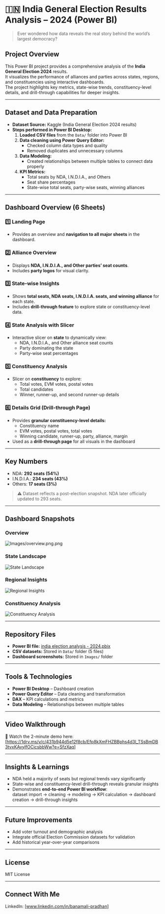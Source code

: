 # 🇮🇳 India General Election Results Analysis – 2024 (Power BI)

> Ever wondered how data reveals the real story behind the world’s largest democracy?

## Project Overview
This Power BI project provides a comprehensive analysis of the **India General Election 2024** results.  
It visualizes the performance of alliances and parties across states, regions, and constituencies using interactive dashboards.  
The project highlights key metrics, state-wise trends, constituency-level details, and drill-through capabilities for deeper insights.

---

## Dataset and Data Preparation
- **Dataset Source:** Kaggle (India General Election 2024 results)  
- **Steps performed in Power BI Desktop:**
  1. **Loaded CSV files** from the `Data/` folder into Power BI  
  2. **Data cleaning using Power Query Editor:**  
     - Checked column data types and quality  
     - Removed duplicates and unnecessary columns  
  3. **Data Modeling:**  
     - Created relationships between multiple tables to connect data properly  
  4. **KPI Metrics:**  
     - Total seats by NDA, I.N.D.I.A., and Others  
     - Seat share percentages  
     - State-wise total seats, party-wise seats, winning alliances  

---

## Dashboard Overview (6 Sheets)

### 1️⃣ Landing Page
- Provides an overview and **navigation to all major sheets** in the dashboard.  

### 2️⃣ Alliance Overview
- Displays **NDA, I.N.D.I.A., and Other parties’ seat counts**.  
- Includes **party logos** for visual clarity.  

### 3️⃣ State-wise Insights
- Shows **total seats, NDA seats, I.N.D.I.A. seats, and winning alliance** for each state.  
- Includes **drill-through feature** to explore state or constituency-level data.  

### 4️⃣ State Analysis with Slicer
- Interactive slicer on **state** to dynamically view:  
  - NDA, I.N.D.I.A., and Other alliance seat counts  
  - Party dominating the state  
  - Party-wise seat percentages  

### 5️⃣ Constituency Analysis
- Slicer on **constituency** to explore:  
  - Total votes, EVM votes, postal votes  
  - Total candidates  
  - Winner, runner-up, and second runner-up details  

### 6️⃣ Details Grid (Drill-through Page)
- Provides **granular constituency-level details:**  
  - Constituency name  
  - EVM votes, postal votes, total votes  
  - Winning candidate, runner-up, party, alliance, margin  
- Used as a **drill-through page** for all visuals in the dashboard  

---

## Key Numbers
- NDA: **292 seats (54%)**  
- I.N.D.I.A.: **234 seats (43%)**  
- Others: **17 seats (3%)**  

> ⚠️ Dataset reflects a post-election snapshot. NDA later officially updated to 293 seats.  

---

## Dashboard Snapshots
### Overview
![Images/overview.png.png](Images/overview.png.png)

### State Landscape
![State Landscape](Images/State%20landscape.png.png)

### Regional Insights
![Regional Insights](Images/Regional.png.png)

### Constituency Analysis
![Constituency Analysis](Images/constituency.png.png)

---

## Repository Files
- **Power BI file:** [india election analysis - 2024.pbix](india%20election%20analysis%20-%202024.pbix)  
- **CSV datasets:** Stored in `Data/` folder (5 files)  
- **Dashboard screenshots:** Stored in `Images/` folder  

---

## Tools & Technologies
- **Power BI Desktop** – Dashboard creation  
- **Power Query Editor** – Data cleaning and transformation  
- **DAX** – KPI calculations and metrics  
- **Data Modeling** – Relationships between multiple tables  

---

## Video Walkthrough
🎥 Watch the 2-minute demo here: [https://1drv.ms/v/c/431b944d5e12f8cb/Efp8kXmFHZBBphs4d3l_TSsBmDB3tvxKAvylfOCicsbbWw?e=SfzXaq]  

---

## Insights & Learnings
- NDA held a majority of seats but regional trends vary significantly  
- State-wise and constituency-level drill-through reveals granular insights  
- Demonstrates **end-to-end Power BI workflow**:  
  dataset import → cleaning → modeling → KPI calculation → dashboard creation → drill-through insights  

---

## Future Improvements
- Add voter turnout and demographic analysis  
- Integrate official Election Commission datasets for validation  
- Add historical year-over-year comparisons  

---

## License
MIT License  

---

## Connect With Me
LinkedIn: [www.linkedin.com/in/banamali-pradhan]  

